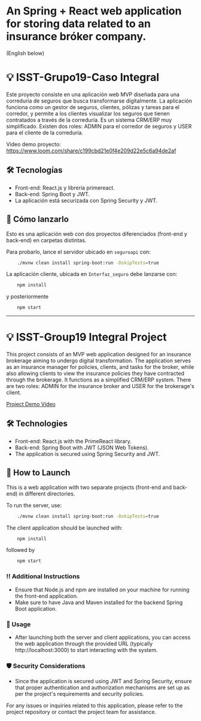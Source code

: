 # An Spring + React web application for storing data related to an insurance bróker company.

(English below)
# 💡 ISST-Grupo19-Caso Integral
Este proyecto consiste en una aplicación web MVP diseñada para una correduría de seguros que busca transformarse digitalmente. La aplicación funciona como un gestor de seguros, clientes, pólizas y tareas para el corredor, y permite a los clientes visualizar los seguros que tienen contratados a través de la correduría. Es un sistema CRM/ERP muy simplificado. Existen dos roles: ADMIN para el corredor de seguros y USER para el cliente de la correduría.

Video demo proyecto: https://www.loom.com/share/c199cbd21e0f4e209d22e5c6a94de2af

## 🛠️ Tecnologías
- Front-end: React.js y librería primereact.
- Back-end: Spring Boot y JWT.
- La aplicación está securizada con Spring Security y JWT.

## 🚀 Cómo lanzarlo
Esto es una aplicación web con dos proyectos diferenciados (front-end y back-end) en carpetas distintas.

Para probarlo, lance el servidor ubicado en `seguroapi` con:

```bash
    ./mvnw clean install spring-boot:run -DskipTests=true
```

La aplicación cliente, ubicada en `Interfaz_seguro` debe lanzarse con:

```bash
    npm install
```
y posteriormente
```bash
    npm start
```

---

# 💡 ISST-Group19 Integral Project

This project consists of an MVP web application designed for an insurance brokerage aiming to undergo digital transformation. The application serves as an insurance manager for policies, clients, and tasks for the broker, while also allowing clients to view the insurance policies they have contracted through the brokerage. It functions as a simplified CRM/ERP system. There are two roles: ADMIN for the insurance broker and USER for the brokerage's client.

[Project Demo Video](https://www.loom.com/share/c199cbd21e0f4e209d22e5c6a94de2af)

## 🛠️ Technologies
- Front-end: React.js with the PrimeReact library.
- Back-end: Spring Boot with JWT (JSON Web Tokens).
- The application is secured using Spring Security and JWT.

## 🚀 How to Launch

This is a web application with two separate projects (front-end and back-end) in different directories.

To run the server, use:

```bash
    ./mvnw clean install spring-boot:run -DskipTests=true
```

The client application should be launched with:

```bash
    npm install
```

followed by

```bash
    npm start
```

### ‼️ Additional Instructions
- Ensure that Node.js and npm are installed on your machine for running the front-end application.
- Make sure to have Java and Maven installed for the backend Spring Boot application.
  
### 💭 Usage
- After launching both the server and client applications, you can access the web application through the provided URL (typically http://localhost:3000) to start interacting with the system.
  
### 🛡️ Security Considerations
- Since the application is secured using JWT and Spring Security, ensure that proper authentication and authorization mechanisms are set up as per the project's requirements and security policies.

For any issues or inquiries related to this application, please refer to the project repository or contact the project team for assistance.
